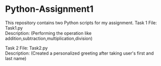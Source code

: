 # Python-Assignment1
This repository contains two Python scripts for my assignment.
Task 1
 File: Task1.py  
 Description: (Performing the operation like addition,subtraction,multiplication,division)

Task 2
 File: Task2.py  
 Description: (Created a personalized greeting after taking user's first and last name)
